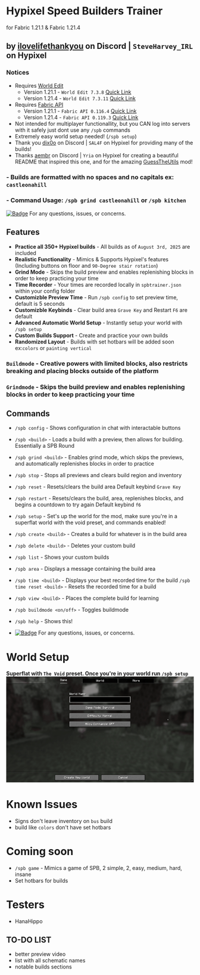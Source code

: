# Hypixel Speed Builders Trainer 
for Fabric 1.21.1 & Fabric 1.21.4
## by [ilovelifethankyou](https://discordapp.com/users/633800083678167050) on Discord | `SteveHarvey_IRL` on Hypixel
### Notices
- Requires [World Edit](https://modrinth.com/plugin/worldedit)
  - Version 1.21.1 - `World Edit 7.3.8` [Quick Link](https://modrinth.com/plugin/worldedit/versions?loader=fabric&version=1.21.1#download)
  - Version 1.21.4 - `World Edit 7.3.11` [Quick Link](https://modrinth.com/plugin/worldedit/versions?loader=fabric&version=1.21.4#download)
- Requires [Fabric API](https://modrinth.com/mod/fabric-api)
  - Version 1.21.1 - `Fabric API 0.116.4` [Quick Link](https://modrinth.com/mod/fabric-api?version=1.21.1#download)
  - Version 1.21.4 - `Fabric API 0.119.3` [Quick Link](https://modrinth.com/mod/fabric-api?version=1.21.4#download)
- Not intended for multiplayer functionallity, but you CAN log into servers with it safely just dont use any `/spb` commands
- Extremely easy world setup needed! (`/spb setup`)
- Thank you [dix0o](https://discordapp.com/users/775037062247350272) on Discord | `SAL4F` on Hypixel for providing many of the builds!
- Thanks [aembr](https://discordapp.com/users/170692060158885889) on Discord | `Yria` on Hypixel for creating a beautiful README that inspired this one, and for the amazing [GuessTheUtils](https://modrinth.com/mod/guesstheutils) mod!
### - Builds are formatted with no spaces and no capitals ex: `castleonahill`
### - Command Usage: `/spb grind castleonahill` or `/spb kitchen`

 [![Badge](https://img.shields.io/badge/ilovelifethankyou-8a2be2?style=social&logo=discord&logoColor=%235865F2&logoSize=auto&labelColor=%23000000&color=%23000000&cacheSeconds=3600&link=https%3A%2F%2Fdiscord.com%2Fusers%2Filovelifethankyou
)](https://discordapp.com/users/633800083678167050)  For any questions, issues, or concerns.

## Features
- **Practice all 350+ Hypixel builds** - All builds as of `August 3rd, 2025` are included
- **Realistic Functionality** - Mimics & Supports Hypixel's features (Including buttons on floor and `90-Degree stair rotation`)
- **Grind Mode** - Skips the build preview and enables replenishing blocks in order to keep practicing your time
- **Time Recorder** - Your times are recorded locally in `spbtrainer.json` within your config folder
- **Customizble Preview Time** - Run `/spb config` to set preview time, default is 5 seconds
- **Customizble Keybinds** - Clear build area `Grave Key` and Restart `F6` are default
- **Advanced Automatic World Setup** - Instantly setup your world with `/spb setup`
- **Custom Builds Support** - Create and practice your own builds
- **Randomized Layout** - Builds with set hotbars will be added soon ex:`colors` or `painting vertical`

### `Buildmode` - Creative powers with limited blocks, also restricts breaking and placing blocks outside of the platform
### `Grindmode` - Skips the build preview and enables replenishing blocks in order to keep practicing your time

## Commands
- `/spb config` - Shows configuration in chat with interactable buttons
- `/spb <build>` - Loads a build with a preview, then allows for building. Essentially a SPB Round
- `/spb grind <build>` - Enables grind mode, which skips the previews, and automatically replenishes blocks in order to practice
- `/spb stop` - Stops all previews and clears build region and inventory
- `/spb reset` - Resets/clears the build area
  Default keybind `Grave Key`
- `/spb restart` - Resets/clears the build, area, replenishes blocks, and begins a countdown to try again
  Default keybind `f6`
- `/spb setup` - Set's up the world for the mod, make sure you're in a superflat world with the void preset, and commands enabled!
- `/spb create <build>` - Creates a build for whatever is in the build area
- `/spb delete <build>` - Deletes your custom build
- `/spb list` - Shows your custom builds
- `/spb area` - Displays a message containing the build area
- `/spb time <build>` - Displays your best recorded time for the build
  `/spb time reset <build>` - Resets the recorded time for a build
- `/spb view <build>` - Places the complete build for learning
- `/spb buildmode <on/off>` - Toggles buildmode
- `/spb help` - Shows this!

- [![Badge](https://img.shields.io/badge/ilovelifethankyou-8a2be2?style=social&logo=discord&logoColor=%235865F2&logoSize=auto&labelColor=%23000000&color=%23000000&cacheSeconds=3600&link=https%3A%2F%2Fdiscord.com%2Fusers%2Filovelifethankyou
)](https://discordapp.com/users/633800083678167050)  For any questions, issues, or concerns.

# World Setup
**Superflat with `The Void` preset. Once you're in your world run `/spb setup`**
<img src="./worldsetup.gif"/>

# Known Issues
- Signs don't leave inventory on `bus` build
- build like `colors` don't have set hotbars

# Coming soon
- `/spb game` - Mimics a game of SPB, 2 simple, 2, easy, medium, hard, insane
- Set hotbars for builds

# Testers
- HanaHippo 
## TO-DO LIST
 - better preview video
 - list with all schematic names
 - notable builds sections
